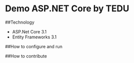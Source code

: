 # Demo ASP.NET Core by TEDU
##Technology
- ASP.Net Core 3.1
- Entity Frameworks 3.1

##How to configure and run

##How to contribute